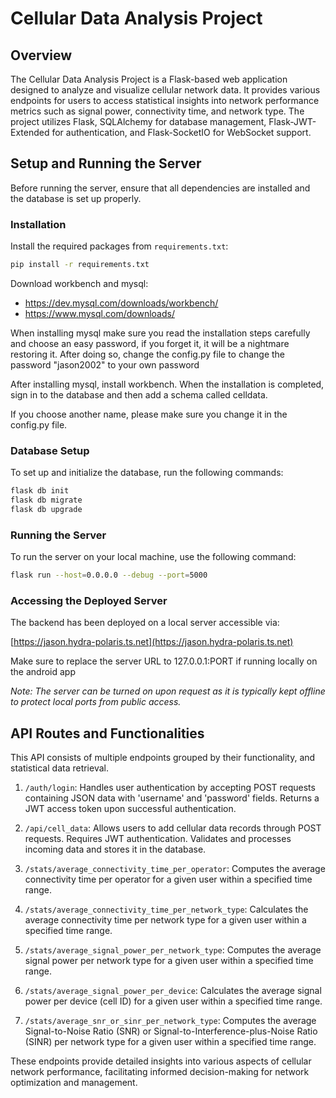 # Cellular Data Analysis Project

## Overview
The Cellular Data Analysis Project is a Flask-based web application designed to analyze and visualize cellular network data. It provides various endpoints for users to access statistical insights into network performance metrics such as signal power, connectivity time, and network type. The project utilizes Flask, SQLAlchemy for database management, Flask-JWT-Extended for authentication, and Flask-SocketIO for WebSocket support.

## Setup and Running the Server

Before running the server, ensure that all dependencies are installed and the database is set up properly.

### Installation
Install the required packages from `requirements.txt`:

   ```bash
   pip install -r requirements.txt
   ```

Download workbench and mysql:

- https://dev.mysql.com/downloads/workbench/
- https://www.mysql.com/downloads/

When installing mysql make sure you read the installation steps carefully and choose an easy password, if you forget it, it will be a nightmare restoring it.
After doing so, change the config.py file to change the password "jason2002" to your own password

After installing mysql, install workbench. When the installation is completed, sign in to the database and then add a schema called celldata.

If you choose another name, please make sure you change it in the config.py file. 

### Database Setup
To set up and initialize the database, run the following commands:

```bash
flask db init
flask db migrate
flask db upgrade
```


### Running the Server
To run the server on your local machine, use the following command:

```bash
flask run --host=0.0.0.0 --debug --port=5000
```

### Accessing the Deployed Server
The backend has been deployed on a local server accessible via:

[https://jason.hydra-polaris.ts.net](https://jason.hydra-polaris.ts.net)

Make sure to replace the server URL to 127.0.0.1:PORT if running locally on the android app

*Note: The server can be turned on upon request as it is typically kept offline to protect local ports from public access.*

## API Routes and Functionalities

This API consists of multiple endpoints grouped by their functionality, and statistical data retrieval.

1. `/auth/login`: Handles user authentication by accepting POST requests containing JSON data with 'username' and 'password' fields. Returns a JWT access token upon successful authentication.

2. `/api/cell_data`: Allows users to add cellular data records through POST requests. Requires JWT authentication. Validates and processes incoming data and stores it in the database.

3. `/stats/average_connectivity_time_per_operator`: Computes the average connectivity time per operator for a given user within a specified time range.

4. `/stats/average_connectivity_time_per_network_type`: Calculates the average connectivity time per network type for a given user within a specified time range.

5. `/stats/average_signal_power_per_network_type`: Computes the average signal power per network type for a given user within a specified time range.

6. `/stats/average_signal_power_per_device`: Calculates the average signal power per device (cell ID) for a given user within a specified time range.

7. `/stats/average_snr_or_sinr_per_network_type`: Computes the average Signal-to-Noise Ratio (SNR) or Signal-to-Interference-plus-Noise Ratio (SINR) per network type for a given user within a specified time range.

These endpoints provide detailed insights into various aspects of cellular network performance, facilitating informed decision-making for network optimization and management.
